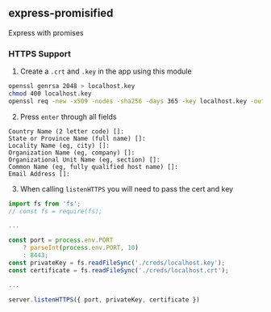 ## express-promisified

Express with promises

### HTTPS Support

1. Create a `.crt` and `.key` in the app using this module

```bash
openssl genrsa 2048 > localhost.key
chmod 400 localhost.key
openssl req -new -x509 -nodes -sha256 -days 365 -key localhost.key -out localhost.crt
```

2. Press `enter` through all fields

```
Country Name (2 letter code) []:
State or Province Name (full name) []:
Locality Name (eg, city) []:
Organization Name (eg, company) []:
Organizational Unit Name (eg, section) []:
Common Name (eg, fully qualified host name) []:
Email Address []:
```

3. When calling `listenHTTPS` you will need to pass the cert and key

```javascript
import fs from 'fs';
// const fs = require(fs);

...

const port = process.env.PORT
    ? parseInt(process.env.PORT, 10)
    : 8443;
const privateKey = fs.readFileSync('./creds/localhost.key');
const certificate = fs.readFileSync('./creds/localhost.crt');

...

server.listenHTTPS({ port, privateKey, certificate })
```
